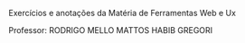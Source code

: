 Exercícios e anotações da Matéria de Ferramentas Web e Ux

Professor: RODRIGO MELLO MATTOS HABIB GREGORI
